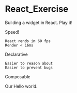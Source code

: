 # React_Exercise
Building a widget in React. Play it!


Speed!

	React rends in 60 fps 
	Render < 16ms

Declarative

	Easier to reason about
	Easier to prevent bugs

Composable


Our Hello world.



<script>
/** @jsx React.Dom */

var Hello = React.createClass({
	render: function(){
		return <div>Hello {this.props.name}</div>
	}
});	

React.renderComponent(<Hello name="world" />, 
	document.body);

</script>
